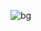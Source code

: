 ![bg](https://github.com/Sumitagrahari/Netflix_frontend_Project/assets/119528738/5f2d56fb-449f-4531-9ac8-7998d9b647d4)
